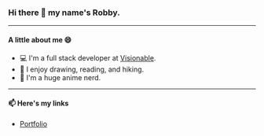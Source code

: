### Hi there 👋 my name's Robby.

---

#### A little about me 😄

- 💻 I'm a full stack developer at [Visionable](https://visionable.com/).
- 🎨 I enjoy drawing, reading, and hiking.
- 🍥 I'm a huge anime nerd.

---

#### 📫 Here's my links

- [Portfolio](https://bergers.dev)

<!--
**RobbyB97/RobbyB97** is a ✨ _special_ ✨ repository because its `README.md` (this file) appears on your GitHub profile.

Here are some ideas to get you started:

- 🔭 I’m currently working on ...
- 🌱 I’m currently learning ...
- 👯 I’m looking to collaborate on ...
- 🤔 I’m looking for help with ...
- 💬 Ask me about ...
- 📫 How to reach me: ...
- 😄 Pronouns: ...
- ⚡ Fun fact: ...
-->
